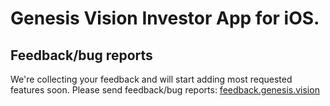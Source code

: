 # Genesis Vision Investor App for iOS.

## Feedback/bug reports
We're collecting your feedback and will start adding most requested features soon. 
Please send feedback/bug reports: [feedback.genesis.vision](https://feedback.genesis.vision/)
